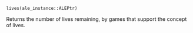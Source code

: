 ```
lives(ale_instance::ALEPtr)
```

Returns the number of lives remaining, by games that support the concept of lives.
